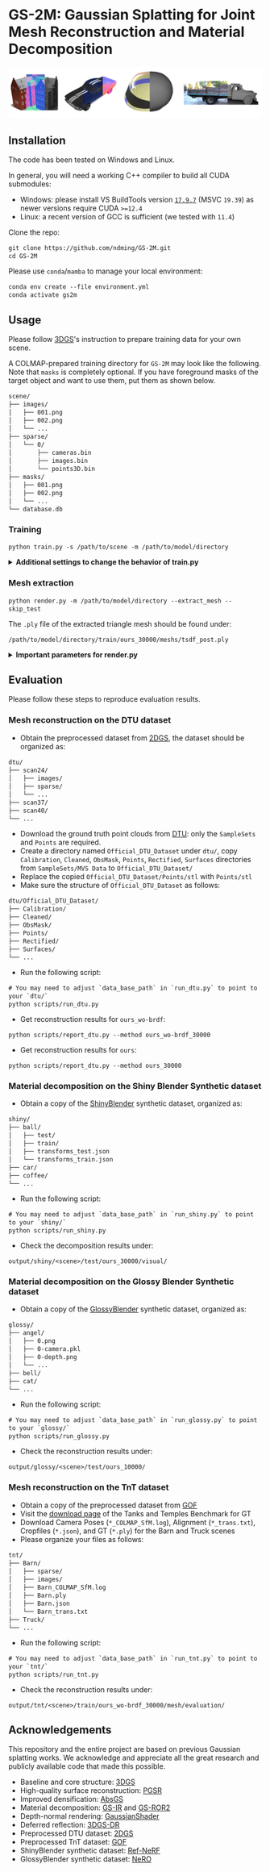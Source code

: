 # GS-2M: Gaussian Splatting for Joint Mesh Reconstruction and Material Decomposition

![cover](media/cover.png)

## Installation
The code has been tested on Windows and Linux.

In general, you will need a working C++ compiler to build all CUDA submodules:
- Windows: please install VS BuildTools version [`17.9.7`](https://learn.microsoft.com/en-us/visualstudio/releases/2022/release-history)
(MSVC `19.39`) as newer versions require CUDA `>=12.4`
- Linux: a recent version of GCC is sufficient (we tested with `11.4`)

Clone the repo:
```shell
git clone https://github.com/ndming/GS-2M.git
cd GS-2M
```

Please use `conda`/`mamba` to manage your local environment:
```shell
conda env create --file environment.yml
conda activate gs2m
```

## Usage
Please follow [3DGS](https://github.com/graphdeco-inria/gaussian-splatting)'s instruction to prepare training data for your own scene.

A COLMAP-prepared training directory for `GS-2M` may look like the following. Note that `masks` is completely optional.
If you have foreground masks of the target object and want to use them, put them as shown below. 
```
scene/
├── images/
│   ├── 001.png
│   ├── 002.png
│   └── ...
├── sparse/
│   └── 0/
│       ├── cameras.bin
│       ├── images.bin
│       └── points3D.bin
├── masks/
│   ├── 001.png
│   ├── 002.png
│   └── ...
└── database.db
```

### Training
```shell
python train.py -s /path/to/scene -m /path/to/model/directory
```

<details>
<summary><span style="font-weight: bold;">Additional settings to change the behavior of train.py</span></summary>

- `--material`: enable material decomposition as part of training, default to `False`.
- `--reflection_threshold`: control how sensitive multi-view photometric variations to the detection of smooth surfaces.
We suggest setting to `1.0` or greater for diffuse surfaces, and less than `1.0` for reflective surfaces.
- `--lambda_smooth`: if there are not enough reflection clues, increase this parameter to propagate correctly identified roughness.
- `--lambda_normal`: if the reconstructed mesh is not water-tight, increase this parameter to fill the gaps.
- `-r`: downscale input images, recommended for high resolution training data (more than 1k6 pixels width/height).
For example, `-r 2` will train with images at half the resolution of the original.
- `--masks`: the name of the directory containing masks of foreground object. For the directory structure shown above,
the option shall be specified as `--masks masks`. Note that, by default, the code will pick up the alpha channel of the
GT images for foreground masks if they are RGBA. However, training will prioritize `--masks` over alpha channel if
they both co-exist.
- `--mask_gt`: even with `--masks` or the alpha channel from input images, training would still perform with unmasked RGB
as GT. To mask them out and fit Gaussians to the foreground object only, add this option. This is especially useful for
reconstructing objects from scenes with overwhelming background.

</details>

### Mesh extraction
```shell
python render.py -m /path/to/model/directory --extract_mesh --skip_test
```

The `.ply` file of the extracted triangle mesh should be found under:
```
/path/to/model/directory/train/ours_30000/meshs/tsdf_post.ply
```

<details>
<summary><span style="font-weight: bold;">Important parameters for render.py</span></summary>

- `--max_depth`: the maximum distance beyond which points will be discared during depth fusion. This can be estimated
from the scene's half extent value reported during training/rendering.
- `--voxel_size`: how dense the sampling grid should be for TSDF fusion.
- `--sdf_trunc`: smaller values yield sharper surfaces but increase sensitivity to depth noise, while larger values
improve robustness to noise but blur fine details.
- `--num_clusters`: how many clusters to keep for mesh post-processing, default to 1 (extract a single object).

</details>

## Evaluation
Please follow these steps to reproduce evaluation results.

### Mesh reconstruction on the DTU dataset
- Obtain the preprocessed dataset from [2DGS](https://surfsplatting.github.io/), the dataset should be organized as:
```
dtu/
├── scan24/
│   ├── images/
│   ├── sparse/
│   └── ...
├── scan37/
├── scan40/
└── ...
```
- Download the ground truth point clouds from [DTU](https://roboimagedata.compute.dtu.dk/?page_id=36): only the
`SampleSets` and `Points` are required.
- Create a directory named `Official_DTU_Dataset` under `dtu/`, copy `Calibration`, `Cleaned`, `ObsMask`, `Points`,
`Rectified`, `Surfaces` directories from `SampleSets/MVS Data` to `Official_DTU_Dataset/`
- Replace the copied `Official_DTU_Dataset/Points/stl` with `Points/stl`
- Make sure the structure of `Official_DTU_Dataset` as follows:
```
dtu/Official_DTU_Dataset/
├── Calibration/
├── Cleaned/
├── ObsMask/
├── Points/
├── Rectified/
├── Surfaces/
└── ...
```
- Run the following script:
```shell
# You may need to adjust `data_base_path` in `run_dtu.py` to point to your `dtu/`
python scripts/run_dtu.py
```
- Get reconstruction results for `ours_wo-brdf`:
```shell
python scripts/report_dtu.py --method ours_wo-brdf_30000
```
- Get reconstruction results for `ours`:
```shell
python scripts/report_dtu.py --method ours_30000
```

### Material decomposition on the Shiny Blender Synthetic dataset
- Obtain a copy of the [ShinyBlender](https://dorverbin.github.io/refnerf/) synthetic dataset, organized as:
```
shiny/
├── ball/
│   ├── test/
│   ├── train/
│   ├── transforms_test.json
│   └── transforms_train.json
├── car/
├── coffee/
└── ...
```
- Run the following script:
```shell
# You may need to adjust `data_base_path` in `run_shiny.py` to point to your `shiny/`
python scripts/run_shiny.py
```
- Check the decomposition results under:
```
output/shiny/<scene>/test/ours_30000/visual/
```

### Material decomposition on the Glossy Blender Synthetic dataset
- Obtain a copy of the [GlossyBlender](https://liuyuan-pal.github.io/NeRO/) synthetic dataset, organized as:
```
glossy/
├── angel/
│   ├── 0.png
│   ├── 0-camera.pkl
│   ├── 0-depth.png
│   └── ...
├── bell/
├── cat/
└── ...
```
- Run the following script:
```shell
# You may need to adjust `data_base_path` in `run_glossy.py` to point to your `glossy/`
python scripts/run_glossy.py
```
- Check the reconstruction results under:
```
output/glossy/<scene>/test/ours_10000/
```

### Mesh reconstruction on the TnT dataset
- Obtain a copy of the preprocessed dataset from [GOF](https://huggingface.co/datasets/ZehaoYu/gaussian-opacity-fields/tree/main)
- Visit the [download page](https://www.tanksandtemples.org/download/) of the Tanks and Temples Benchmark for GT
- Download Camera Poses (`*_COLMAP_SfM.log`), Alignment (`*_trans.txt`), Cropfiles (`*.json`), and GT (`*.ply`) for
the Barn and Truck scenes
- Please organize your files as follows:
```
tnt/
├── Barn/
│   ├── sparse/
│   ├── images/
│   ├── Barn_COLMAP_SfM.log
│   ├── Barn.ply
│   ├── Barn.json
│   └── Barn_trans.txt
├── Truck/
└── ...
```
- Run the following script:
```shell
# You may need to adjust `data_base_path` in `run_tnt.py` to point to your `tnt/`
python scripts/run_tnt.py
```
- Check the reconstruction results under:
```
output/tnt/<scene>/train/ours_wo-brdf_30000/mesh/evaluation/
```

## Acknowledgements
This repository and the entire project are based on previous Gaussian splatting works. We acknowledge and appreciate
all the great research and publicly available code that made this possible.
- Baseline and core structure: [3DGS](https://repo-sam.inria.fr/fungraph/3d-gaussian-splatting/)
- High-quality surface reconstruction: [PGSR](https://zju3dv.github.io/pgsr/)
- Improved densification: [AbsGS](https://ty424.github.io/AbsGS.github.io/)
- Material decomposition: [GS-IR](https://lzhnb.github.io/project-pages/gs-ir.html) and [GS-ROR2](https://arxiv.org/abs/2406.18544)
- Depth-normal rendering: [GaussianShader](https://asparagus15.github.io/GaussianShader.github.io/)
- Deferred reflection: [3DGS-DR](https://gapszju.github.io/3DGS-DR/)
- Preprocessed DTU dataset: [2DGS](https://surfsplatting.github.io/)
- Preprocessed TnT dataset: [GOF](https://niujinshuchong.github.io/gaussian-opacity-fields/)
- ShinyBlender synthetic dataset: [Ref-NeRF](https://dorverbin.github.io/refnerf/)
- GlossyBlender synthetic dataset: [NeRO](https://liuyuan-pal.github.io/NeRO/)
